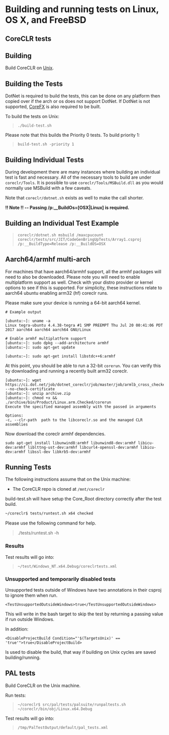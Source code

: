 Building and running tests on Linux, OS X, and FreeBSD
======================================================

CoreCLR tests
-------------

## Building

Build CoreCLR on [Unix](https://github.com/dotnet/coreclr/blob/master/Documentation/building/linux-instructions.md).

## Building the Tests

DotNet is required to build the tests, this can be done on any platform then copied over if the arch or os does not support DotNet. If DotNet is not supported, [CoreFX](https://github.com/dotnet/corefx/blob/master/Documentation/building/unix-instructions.md) is also required to be built.

To build the tests on Unix:

> `./build-test.sh`

Please note that this builds the Priority 0 tests. To build priority 1:

> `build-test.sh -priority 1`

## Building Individual Tests

During development there are many instances where building an individual test is fast and necessary. All of the necessary tools to build are under `coreclr/Tools`. It is possible to use `coreclr/Tools/MSBuild.dll` as you would normally use MSBuild with a few caveats.

Note that `coreclr/dotnet.sh` exists as well to make the call shorter.

**!! Note !! -- Passing /p:__BuildOs=[OSX|Linux] is required.** 

## Building an Individual Test Example

>`coreclr/dotnet.sh msbuild /maxcpucount  coreclr/tests/src/JIT/CodeGenBringUpTests/Array1.csproj /p:__BuildType=Release /p:__BuildOS=OSX`

## Aarch64/armhf multi-arch

For machines that have aarch64/armhf support, all the armhf packages will need to also be downloaded. Please note you will need to enable multiplatform support as well. Check with your distro provider or kernel options to see if this is supported. For simplicity, these instructions relate to aarch64 ubuntu enabling arm32 (hf) coreclr runs.

Please make sure your device is running a 64-bit aarch64 kernel.

```
# Example output

[ubuntu:~]: uname -a
Linux tegra-ubuntu 4.4.38-tegra #1 SMP PREEMPT Thu Jul 20 00:41:06 PDT 2017 aarch64 aarch64 aarch64 GNU/Linux

```

```
# Enable armhf multiplatform support
[ubuntu:~]: sudo dpkg --add-architecture armhf
[ubuntu:~]: sudo apt-get update

[ubuntu:~]: sudo apt-get install libstdc++6:armhf
````

At this point, you should be able to run a 32-bit `corerun`. You can verify this by downloading and running a recently built arm32 coreclr.

```
[ubuntu:~]: wget https://ci.dot.net/job/dotnet_coreclr/job/master/job/armlb_cross_checked_ubuntu/lastSuccessfulBuild/artifact/*zip*/archive.zip --no-check-certificate
[ubuntu:~]: unzip archive.zip
[ubuntu:~]: chmod +x && ./archive/bin/Product/Linux.arm.Checked/corerun
Execute the specified managed assembly with the passed in arguments

Options:
-c, --clr-path  path to the libcoreclr.so and the managed CLR assemblies
```

Now download the coreclr armhf dependencies.

```
sudo apt-get install libunwind8:armhf libunwind8-dev:armhf libicu-dev:armhf liblttng-ust-dev:armhf libcurl4-openssl-dev:armhf libicu-dev:armhf libssl-dev libkrb5-dev:armhf
```

## Running Tests

The following instructions assume that on the Unix machine:
- The CoreCLR repo is cloned at `/mnt/coreclr`

build-test.sh will have setup the Core_Root directory correctly after the test build.

```bash
~/coreclr$ tests/runtest.sh x64 checked
```

Please use the following command for help.

>./tests/runtest.sh -h

### Results

Test results will go into:

> `~/test/Windows_NT.x64.Debug/coreclrtests.xml`

### Unsupported and temporarily disabled tests

Unsupported tests outside of Windows have two annotations in their csproj to
ignore them when run.

```
<TestUnsupportedOutsideWindows>true</TestUnsupportedOutsideWindows>
```

This will write in the bash target to skip the test by returning a passing value if run outside Windows.

In addition:
```
<DisableProjectBuild Condition="'$(TargetsUnix)' == 'true'">true</DisableProjectBuild>
```

Is used to disable the build, that way if building on Unix cycles are saved building/running.

PAL tests
---------

Build CoreCLR on the Unix machine.

Run tests:

> `~/coreclr$ src/pal/tests/palsuite/runpaltests.sh ~/coreclr/bin/obj/Linux.x64.Debug`

Test results will go into:

> `/tmp/PalTestOutput/default/pal_tests.xml`

